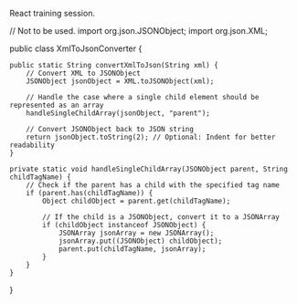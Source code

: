 React training session.


// Not to be used.
import org.json.JSONObject;
import org.json.XML;

public class XmlToJsonConverter {

    public static String convertXmlToJson(String xml) {
        // Convert XML to JSONObject
        JSONObject jsonObject = XML.toJSONObject(xml);

        // Handle the case where a single child element should be represented as an array
        handleSingleChildArray(jsonObject, "parent");

        // Convert JSONObject back to JSON string
        return jsonObject.toString(2); // Optional: Indent for better readability
    }

    private static void handleSingleChildArray(JSONObject parent, String childTagName) {
        // Check if the parent has a child with the specified tag name
        if (parent.has(childTagName)) {
            Object childObject = parent.get(childTagName);

            // If the child is a JSONObject, convert it to a JSONArray
            if (childObject instanceof JSONObject) {
                JSONArray jsonArray = new JSONArray();
                jsonArray.put((JSONObject) childObject);
                parent.put(childTagName, jsonArray);
            }
        }
    }
}

